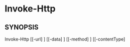 ﻿---
external help file: powershai-help.xml
schema: 2.0.0
powershai: true
---

# Invoke-Http

## SYNOPSIS <!--!= @#Synop !-->

Invoke-Http [[-url] <Object>] [[-data] <Object>] [[-method] <Object>] [[-contentType] <Object>] [[-Encoding] <Object>] [[-headers] <Object>] [[-SseCallBack] <Object>] [[-DebugVarName] <Object>] [[-Timeout] <Object>] [<CommonParameters>]


## SYNTAX <!--!= @#Syntax !-->

```
Invoke-Http [[-url] <Object>] [[-data] <Object>] [[-method] <Object>] [[-contentType] <Object>] [[-Encoding] <Object>] [[-headers] <Object>] [[-SseCallBack] <Object>] 
[[-DebugVarName] <Object>] [[-Timeout] <Object>] [<CommonParameters>]
```

## PARAMETERS <!--!= @#Params !-->

### -DebugVarName

```yml
Parameter Set: (All)
Type: Object
Aliases: 
Accepted Values: 
Required: false
Position: 7
Default Value: 
Accept pipeline input: false
Accept wildcard characters: 
```

### -Encoding

```yml
Parameter Set: (All)
Type: Object
Aliases: 
Accepted Values: 
Required: false
Position: 4
Default Value: 
Accept pipeline input: false
Accept wildcard characters: 
```

### -SseCallBack

```yml
Parameter Set: (All)
Type: Object
Aliases: 
Accepted Values: 
Required: false
Position: 6
Default Value: 
Accept pipeline input: false
Accept wildcard characters: 
```

### -Timeout

```yml
Parameter Set: (All)
Type: Object
Aliases: 
Accepted Values: 
Required: false
Position: 8
Default Value: 
Accept pipeline input: false
Accept wildcard characters: 
```

### -contentType

```yml
Parameter Set: (All)
Type: Object
Aliases: 
Accepted Values: 
Required: false
Position: 3
Default Value: 
Accept pipeline input: false
Accept wildcard characters: 
```

### -data

```yml
Parameter Set: (All)
Type: Object
Aliases: 
Accepted Values: 
Required: false
Position: 1
Default Value: 
Accept pipeline input: false
Accept wildcard characters: 
```

### -headers

```yml
Parameter Set: (All)
Type: Object
Aliases: 
Accepted Values: 
Required: false
Position: 5
Default Value: 
Accept pipeline input: false
Accept wildcard characters: 
```

### -method

```yml
Parameter Set: (All)
Type: Object
Aliases: 
Accepted Values: 
Required: false
Position: 2
Default Value: 
Accept pipeline input: false
Accept wildcard characters: 
```

### -url

```yml
Parameter Set: (All)
Type: Object
Aliases: 
Accepted Values: 
Required: false
Position: 0
Default Value: 
Accept pipeline input: false
Accept wildcard characters: 
```




<!--PowershaiAiDocBlockStart-->
_Traducido automáticamente usando PowershAI e IA. 
_
<!--PowershaiAiDocBlockEnd-->
